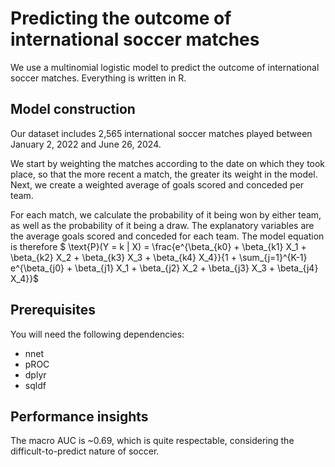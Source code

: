 # Predicting the outcome of international soccer matches
We use a multinomial logistic model to predict the outcome of international soccer matches. Everything is written in R.

## Model construction
Our dataset includes 2,565 international soccer matches played between January 2, 2022 and June 26, 2024.

We start by weighting the matches according to the date on which they took place, so that the more recent a match, the greater its weight in the model. Next, we create a weighted average of goals scored and conceded per team.

For each match, we calculate the probability of it being won by either team, as well as the probability of it being a draw. The explanatory variables are the average goals scored and conceded for each team. The model equation is therefore $
\text{P}(Y = k | X) = \frac{e^{\beta_{k0} + \beta_{k1} X_1 + \beta_{k2} X_2 + \beta_{k3} X_3 + \beta_{k4} X_4}}{1 + \sum_{j=1}^{K-1} e^{\beta_{j0} + \beta_{j1} X_1 + \beta_{j2} X_2 + \beta_{j3} X_3 + \beta_{j4} X_4}}$

## Prerequisites
You will need the following dependencies:
- nnet
- pROC
- dplyr
- sqldf

## Performance insights
The macro AUC is ~0.69, which is quite respectable, considering the difficult-to-predict nature of soccer.